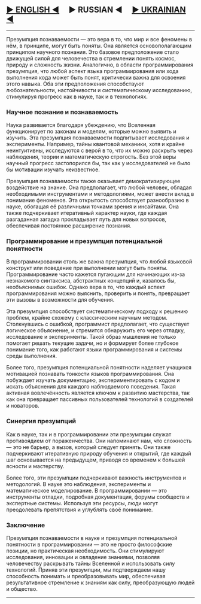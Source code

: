 ## [▶ ENGLISH ◀](en.md) &nbsp; &nbsp; ▶ RUSSIAN ◀ &nbsp; &nbsp; [▶ UKRAINIAN ◀](uk.md)

---

Презумпция познаваемости — это вера в то, что мир и все феномены в нём, в принципе, могут быть поняты. Она является основополагающим принципом научного познания. Это базовое предположение стало движущей силой для человечества в стремлении понять космос, природу и сложность жизни. Аналогично, в области программирования презумпция, что любой аспект языка программирования или хода выполнения кода может быть понят, критически важна для освоения этого навыка. Оба эти предположения способствуют любознательности, настойчивости и систематическому исследованию, стимулируя прогресс как в науке, так и в технологиях.

### Научное познание и познаваемость

Наука развивается благодаря убеждению, что Вселенная функционирует по законам и моделям, которые можно выявить и изучить. Эта презумпция познаваемости подпитывает исследования и эксперименты. Например, тайны квантовой механики, хотя и крайне неинтуитивны, исследуются с верой в то, что их можно раскрыть через наблюдения, теории и математическую строгость. Без этой веры научный прогресс застопорился бы, так как у исследователей не было бы мотивации изучать неизвестное.

Презумпция познаваемости также оказывает демократизирующее воздействие на знание. Она предполагает, что любой человек, обладая необходимыми инструментами и методологиями, может внести вклад в понимание феноменов. Эта открытость способствует разнообразию в науке, обогащая её различными точками зрения и инсайтами. Она также подчеркивает итеративный характер науки, где каждая разгаданная загадка прокладывает путь для новых вопросов, обеспечивая постоянное расширение познания.

### Программирование и презумпция потенциальной понятности

В программировании столь же важна презумпция, что любой языковой конструкт или поведение при выполнении могут быть поняты. Программирование часто кажется пугающим для начинающих из-за незнакомого синтаксиса, абстрактных концепций и, казалось бы, необъяснимых ошибок. Однако вера в то, что каждый аспект программирования можно выяснить, проверить и понять, превращает эти вызовы в возможности для обучения.

Эта презумпция способствует систематическому подходу к решению проблем, крайне схожему с классическим научным методом. Столкнувшись с ошибкой, программист предполагает, что существует логическое объяснение, и стремится обнаружить его через отладку, исследование и эксперименты. Такой образ мышления не только помогает решать текущие задачи, но и формирует более глубокое понимание того, как работают языки программирования и системы среды выполнения.

Более того, презумпция потенциальной понятности наделяет учащихся мотивацией познавать тонкости языков программирования. Она побуждает изучать документацию, экспериментировать с кодом и искать объяснения для каждого наблюдаемого поведения. Такая активная вовлечённость является ключом к развитию мастерства, так как она превращает пассивных пользователей технологий в создателей и новаторов.

### Синергия презумпций

Как в науке, так и в программировании эти презумпции служат противоядием от пораженчества. Они напоминают нам, что сложность — это не барьер, а вызов, который следует принять. Они также подчеркивают итеративную природу обучения и открытий, где каждый шаг основывается на предыдущем, приводя со временем к большей ясности и мастерству.

Более того, эти презумпции подчеркивают важность инструментов и методологий. В науке это наблюдения, эксперименты и математическое моделирование. В программировании — это инструменты отладки, подробная документация, форумы сообществ и экспертные системы. Используя эти ресурсы, люди могут преодолевать препятствия и углублять своё понимание.

### Заключение

Презумпция познаваемости в науке и презумпция потенциальной понятности в программировании — это не просто философские позиции, но практическая необходимость. Они стимулируют исследования, инновации и овладение знаниями, позволяя человечеству раскрывать тайны Вселенной и использовать силу технологий. Приняв эти презумпции, мы подтверждаем нашу способность понимать и преобразовывать мир, обеспечивая результативное стремление к знаниям как силу, преобразующую людей и общество.
****
